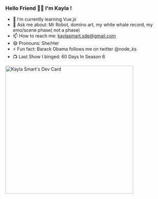 ### Hello Friend 👋🏾  I'm Kayla !

- 🌱 I’m currently learning Vue.js
- 💬 Ask me about: Mr Robot, domino art, my white whale record, my emo/scene phase( not a phase)
- 📫 How to reach me: kaylasmart.sde@gmail.com
- 😄 Pronouns: She/Her
- ⚡ Fun fact: Barack Obama follows me on twitter @node_ks
- 📺 Last Show I binged: 60 Days In Season 6

<!--
**KaylaSmart/kaylasmart** is a ✨ _special_ ✨ repository because its `README.md` (this file) appears on your GitHub profile.
- 👯 I’m looking to collaborate on ...
- 🤔 I’m looking for help with ..
Here are some ideas to get you started:

- 
-->
<a href="https://app.daily.dev/nodeks"><img src="https://api.daily.dev/devcards/32c3a13d1aae44ea8a2f9a1a75e1de4d.png?r=bql" width="400" alt="Kayla Smart's Dev Card"/></a>
